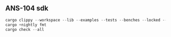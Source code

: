 ## ANS-104 sdk

```rust
cargo clippy --workspace --lib --examples --tests --benches --locked --all-features
cargo +nightly fmt
cargo check --all
```
